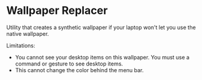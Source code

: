 # Wallpaper Replacer

Utility that creates a synthetic wallpaper if your laptop won't let you use the native wallpaper.

Limitations:
- You cannot see your desktop items on this wallpaper. You must use a command or gesture to see desktop items.
- This cannot change the color behind the menu bar.